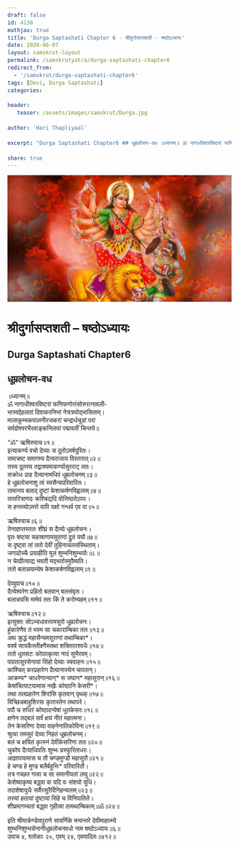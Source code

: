 ```yaml
---
draft: false
id: 4138    
mathjax: true    
title: 'Durga Saptashati Chapter 6 - श्रीदुर्गासप्तशती - षष्ठोऽध्यायः'    
date: 2020-06-07    
layout: samskrut-layout 
permalink: /samskrutyatra/durga-saptashati-chapter6
redirect_from: 
  - '/samskrut/durga-saptashati-chapter6'
tags: [Devi, Durga Saptashati]    
categories:    
    
header:    
   teaser: /assets/images/samskrut/Durga.jpg    
    
author: 'Hari Thapliyaal'    
    
excerpt: "Durga Saptashati Chapter6 ## धूम्रलोचन-वध ॥ध्यानम्॥ ॐ नागाधीश्‍वरविष्टरां फणिफणोत्तंसोरुरत्‍नावली- भास्वद्देहलतां दिवाकरनिभां नेत्रत्रयोद्भासिताम्। मालाकुम्भकपालनीरजकरां चन्द्रार्धचूडां परां सर्वज्ञेश्‍वरभैरवाङ्‌कनिलयां पद्मावतीं चिन्तये॥ “ॐ” ऋषिरुवाच॥१॥ इत्याकर्ण्य वचो देव्याः स दूतोऽमर्षपूरितः। समाचष्ट समागम्य दैत्यराजाय विस्तरात्॥२॥ तस्य दूतस्य तद्वाक्यमाकर्ण्यासुरराट् ततः। सक्रोधः प्राह दैत्यानामधिपं धूम्रलोचनम्॥३॥ हे धूम्रलोचनाशु"
    
share: true    
---
```

![](/assets/images/samskrut/Durga.jpg)    
    
# श्रीदुर्गासप्तशती – षष्ठोऽध्यायः    
## Durga Saptashati Chapter6    
    
## धूम्रलोचन-वध    
    
॥ध्यानम्॥    
ॐ नागाधीश्‍वरविष्टरां फणिफणोत्तंसोरुरत्‍नावली-    
भास्वद्देहलतां दिवाकरनिभां नेत्रत्रयोद्भासिताम्।    
मालाकुम्भकपालनीरजकरां चन्द्रार्धचूडां परां    
सर्वज्ञेश्‍वरभैरवाङ्‌कनिलयां पद्मावतीं चिन्तये॥    
    
“ॐ” ऋषिरुवाच॥१॥    
इत्याकर्ण्य वचो देव्याः स दूतोऽमर्षपूरितः।    
समाचष्ट समागम्य दैत्यराजाय विस्तरात्॥२॥    
तस्य दूतस्य तद्वाक्यमाकर्ण्यासुरराट् ततः।    
सक्रोधः प्राह दैत्यानामधिपं धूम्रलोचनम्॥३॥    
हे धूम्रलोचनाशु त्वं स्वसैन्यपरिवारितः।    
तामानय बलाद् दुष्टां केशाकर्षणविह्वलाम्॥४॥    
तत्परित्राणदः कश्‍चिद्यदि वोत्तिष्ठतेऽपरः।    
स हन्तव्योऽमरो वापि यक्षो गन्धर्व एव वा॥५॥    
    
ऋषिरुवाच॥६॥    
तेनाज्ञप्तस्ततः शीघ्रं स दैत्यो धूम्रलोचनः।    
वृतः षष्ट्या सहस्राणामसुराणां द्रुतं ययौ॥७॥    
स दृष्ट्‌वा तां ततो देवीं तुहिनाचलसंस्थिताम्।    
जगादोच्चैः प्रयाहीति मूलं शुम्भनिशुम्भयोः॥८॥    
न चेत्प्रीत्याद्य भवती मद्भर्तारमुपैष्यति।    
ततो बलान्नयाम्येष केशाकर्षणविह्वलाम्॥९॥    
    
देव्युवाच॥१०॥    
दैत्येश्‍वरेण प्रहितो बलवान् बलसंवृतः।    
बलान्नयसि मामेवं ततः किं ते करोम्यहम्॥११॥    
    
ऋषिरुवाच॥१२॥    
इत्युक्तः सोऽभ्यधावत्तामसुरो धूम्रलोचनः।    
हुंकारेणैव तं भस्म सा चकाराम्बिका ततः॥१३॥    
अथ क्रुद्धं महासैन्यमसुराणां तथाम्बिका*।    
ववर्ष सायकैस्तीक्ष्णैस्तथा शक्तिपरश्‍वधैः॥१४॥    
ततो धुतसटः कोपात्कृत्वा नादं सुभैरवम्।    
पपातासुरसेनायां सिंहो देव्याः स्ववाहनः॥१५॥    
कांश्‍चित् करप्रहारेण दैत्यानास्येन चापरान्।    
आक्रम्य* चाधरेणान्यान्‌* स जघान* महासुरान्॥१६॥    
केषांचित्पाटयामास नखैः कोष्ठानि केसरी*।    
तथा तलप्रहारेण शिरांसि कृतवान् पृथक्॥१७॥    
विच्छिन्नबाहुशिरसः कृतास्तेन तथापरे।    
पपौ च रुधिरं कोष्ठादन्येषां धुतकेसरः॥१८॥    
क्षणेन तद्‌बलं सर्वं क्षयं नीतं महात्मना।    
तेन केसरिणा देव्या वाहनेनातिकोपिना॥१९॥    
श्रुत्वा तमसुरं देव्या निहतं धूम्रलोचनम्।    
बलं च क्षयितं कृत्स्नं देवीकेसरिणा ततः॥२०॥    
चुकोप दैत्याधिपतिः शुम्भः प्रस्फुरिताधरः।    
आज्ञापयामास च तौ चण्डमुण्डौ महासुरौ॥२१॥    
हे चण्ड हे मुण्ड बलैर्बहुभिः* परिवारितौ।    
तत्र गच्छत गत्वा च सा समानीयतां लघु॥२२॥    
केशेष्वाकृष्य बद्ध्वा वा यदि वः संशयो युधि।    
तदाशेषायुधैः सर्वैरसुरैर्विनिहन्यताम्॥२३॥    
तस्यां हतायां दुष्टायां सिंहे च विनिपातिते।    
शीघ्रमागम्यतां बद्ध्वा गृहीत्वा तामथाम्बिकाम्॥ॐ॥२४॥    
    
इति श्रीमार्कण्डेयपुराणे सावर्णिके मन्वन्तरे देवीमाहात्म्ये    
शुम्भनिशुम्भसेनानीधूम्रलोचनवधो नाम षष्ठोऽध्यायः॥६॥    
उवाच ४, श्‍लोकाः २०, एवम्‌ २४, एवमादितः॥४१२॥    
    
